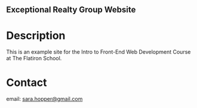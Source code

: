 Exceptional Realty Group Website
---

# Description

This is an example site for the Intro to Front-End Web Development Course at The Flatiron School.

# Contact

email: sara.hopper@gmail.com
